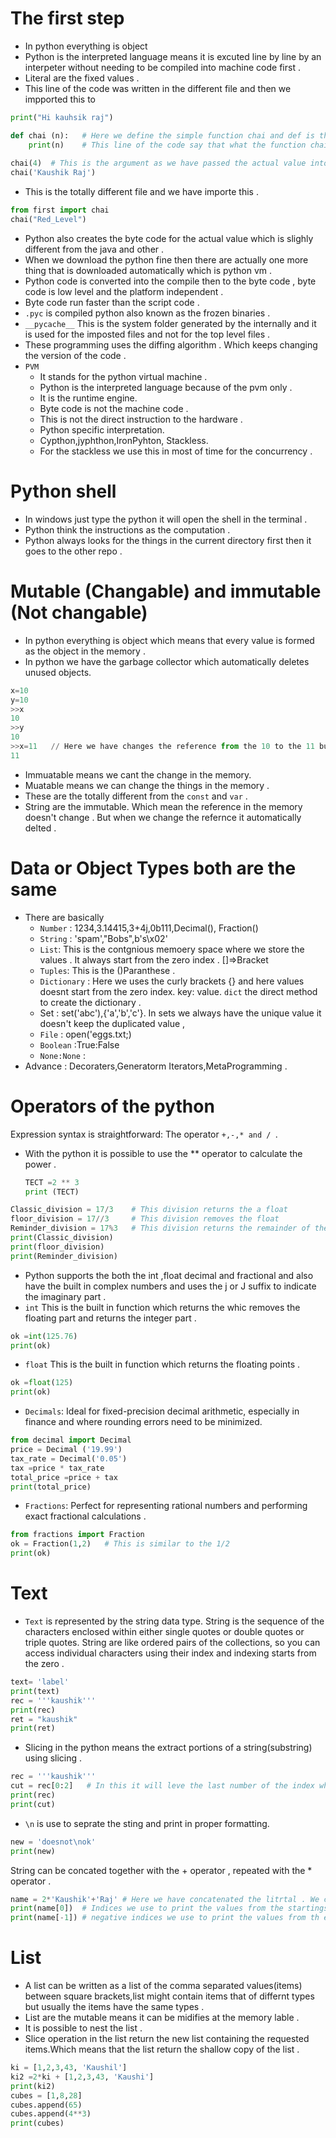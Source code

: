 #  The  first step
- In python everything  is object 
- Python is the interpreted language means it is excuted line by line by an interpeter without needing to be compiled into machine code first .
- Literal are the fixed values .
- This line of the code was written in the different file and then we impported this to 
```python
print("Hi kauhsik raj")

def chai (n):   # Here we define the simple function chai and def is the used as function in the python used to define a function. Which perform the specific task . Here chai (n) is the parameter . 
    print(n)    # This line of the code say that what the function chai will do with the n . HEre is prints
    
chai(4)  # This is the argument as we have passed the actual value into it .add()
chai('Kaushik Raj')

```
- This is the totally different file and we have importe this . 
```python
from first import chai 
chai("Red_Level")
```

- Python also creates the byte code for the actual value which is slighly different from the java and other .
- When we download the python fine then there are actually  one more thing that is downloaded automatically which is python vm .
- Python code is converted into the compile then to the byte code , byte code is low level and the platform independent .
- Byte code run faster than the script code .
- `.pyc` is compiled python also known as the frozen binaries .
- `__pycache__` This is the system folder  generated by the internally and it is used for the imposted files and not for the top level files .
- These programming uses the diffing algorithm . Which keeps changing the version of the code .
- `PVM`
  - It stands for the python virtual machine .
  - Python is the interpreted language because of the pvm only .
  - It is the runtime engine.
  - Byte code is not the machine code .   
  - This is not the direct instruction to the hardware .
  - Python specific interpretation.
  - Cypthon,jyphthon,IronPyhton, Stackless.
  - For the stackless we use this in most of time for the concurrency .

# Python shell 
- In windows just type the python it will open the shell in the terminal .
- Python think the instructions as the computation .
- Python always looks for the things in the current directory first then it goes to the other repo .

# Mutable (Changable) and immutable (Not changable)
- In python everything is object which means that  every value is formed as the object in the memory .
- In python we have the garbage collector which automatically deletes unused objects.
```python
x=10
y=10
>>x
10
>>y
10
>>x=11   // Here we have changes the reference from the 10 to the 11 but our values is not deleted yet as the y still holds that value.
11
```
- Immuatable means we cant the change in the memory.
- Muatable means we can change the things in the memory .
- These are the totally different from the `const` and `var` .
- String are the immutable. Which mean the reference in the memory doesn't change . But when we change the refernce it automatically delted .

# Data or Object Types both are the same 
- There are basically 
  - `Number` : 1234,3.14415,3+4j,0b111,Decimal(), Fraction()
  - `String` : 'spam',"Bobs",b's\x02'
  - `List`: This is the contgnious memoery space where we store the values . It always start from the zero index . []=>Bracket
  - `Tuples`: This is the ()Paranthese .
  - `Dictionary` : Here we uses the curly brackets {} and here values doesnt start from the zero index. key: value. `dict` the direct method to create the dictionary .
  - Set : set('abc'),{'a','b','c'}. In sets we always have the unique value it doesn't keep the duplicated value ,
  - `File` : open('eggs.txt;)
  - `Boolean` :True:False
  - `None:None` :
- Advance : Decoraters,Generatorm Iterators,MetaProgramming .

# Operators of the python 
Expression syntax is straightforward: The operator `+,-,* and / `.
- With the python it is possible to use the ** operator to calculate the power .
  ```python
  TECT =2 ** 3
  print (TECT)
```Python
Classic_division = 17/3    # This division returns the a float 
floor_division = 17//3     # This division removes the float 
Reminder_division = 17%3   # This division returns the remainder of the division .
print(Classic_division)
print(floor_division)
print(Reminder_division)
```
- Python supports the both the int ,float decimal and fractional and also have the built in complex numbers and uses the j or J suffix to indicate the imaginary part .
- `int` This is the built in function which returns the whic removes the floating part and returns the integer part .
```python
ok =int(125.76)
print(ok)
```
- `float` This is the built in function which returns the floating points .
```python
ok =float(125)
print(ok)
```
- `Decimals`: Ideal for fixed-precision decimal arithmetic, especially in finance and where rounding errors need to be minimized.
```python
from decimal import Decimal 
price = Decimal ('19.99')
tax_rate = Decimal('0.05')
tax =price * tax_rate
total_price =price + tax
print(total_price)
```
- `Fractions`: Perfect for representing rational numbers and performing exact fractional calculations .
```python
from fractions import Fraction
ok = Fraction(1,2)   # This is similar to the 1/2
print(ok)
```
# Text 
 - `Text` is represented by the string data type. String is the sequence of the characters enclosed within either single quotes or double quotes or triple quotes.
 String are like ordered pairs of the collections, so you can access individual characters using their index and indexing starts from the zero .
 ```python
 text= 'label'
print(text)
rec = '''kaushik'''
print(rec)
ret = "kaushik"
print(ret)
 ```
- Slicing in the python  means the extract portions of a string(substring) using slicing .
```python
rec = '''kaushik'''
cut = rec[0:2]   # In this it will leve the last number of the index which is 2 . 
print(rec)
print(cut)
```
- `\n` is use to seprate the sting and print in proper formatting.
```python
new = 'doesnot\nok'
print(new)
```
String can be concated together with the + operator , repeated with the * operator .
```python
name = 2*'Kaushik'+'Raj' # Here we have concatenated the litrtal . We cant concate the two variables . 
print(name[0])  # Indices we use to print the values from the startings .
print(name[-1]) # negative indices we use to print the values from th ending.
```
# List 
- A list can be written as a list of the comma separated values(items) between square brackets,list might contain items that of differnt types but usually the items have the same types .
- List are the mutable means it can be midifies at the memory lable . 
- It is possible to nest the list . 
- Slice operation in the list return the new list containing the requested items.Which means that the list return the shallow copy of the list .
```python
ki = [1,2,3,43, 'Kaushil']
ki2 =2*ki + [1,2,3,43, 'Kaushi']
print(ki2)
cubes = [1,8,28]
cubes.append(65)
cubes.append(4**3)
print(cubes)
```
